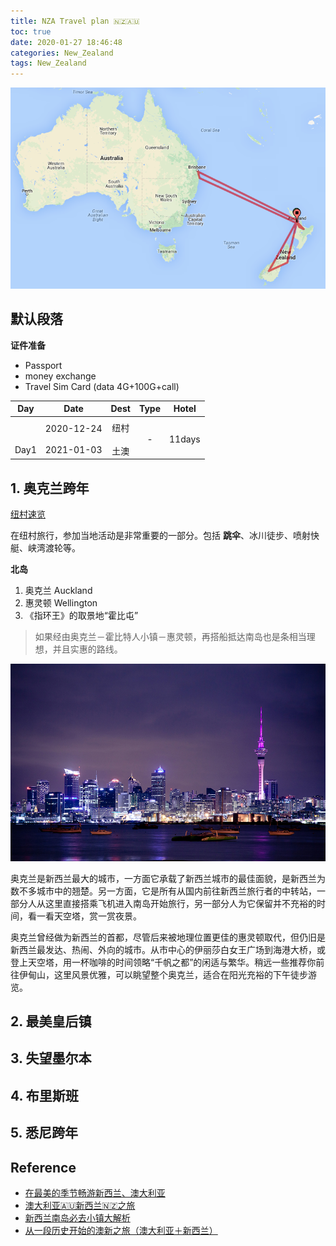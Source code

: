 ```yaml
---
title: NZA Travel plan 🇳🇿🇦🇺
toc: true
date: 2020-01-27 18:46:48
categories: New_Zealand
tags: New_Zealand
---
```


<img src="/images/NZA/nza-map.png" width="550"/>

<!-- more -->

## 默认段落

**证件准备**

- Passport
- money exchange
- Travel Sim Card (data 4G+100G+call)
 
 
Day | Date | Dest | Type | Hotel
:-------: | :-------: | :-------:  | :-------: | :-------:
 | | | | 
<br><br>Day1 | 2020-12-24<br><br>2021-01-03 | 纽村<br><br>土澳 | - | 11days

## 1. 奥克兰跨年

[纽村速览](https://www.mafengwo.cn/baike/10544_11485.html)

在纽村旅行，参加当地活动是非常重要的一部分。包括 **跳伞**、冰川徒步、喷射快艇、峡湾渡轮等。

**北岛**

1. 奥克兰 Auckland
2. 惠灵顿 Wellington
3. 《指环王》的取景地“霍比屯”

> 如果经由奥克兰－霍比特人小镇－惠灵顿，再搭船抵达南岛也是条相当理想，并且实惠的路线。

<img src="/images/NZA/nz3.jpeg" width="600" alt="奥克兰海港夜景。By 锦衣"/>

奥克兰是新西兰最大的城市，一方面它承载了新西兰城市的最佳面貌，是新西兰为数不多城市中的翘楚。另一方面，它是所有从国内前往新西兰旅行者的中转站，一部分人从这里直接搭乘飞机进入南岛开始旅行，另一部分人为它保留并不充裕的时间，看一看天空塔，赏一赏夜景。

奥克兰曾经做为新西兰的首都，尽管后来被地理位置更佳的惠灵顿取代，但仍旧是新西兰最发达、热闹、外向的城市。从市中心的伊丽莎白女王广场到海港大桥，或登上天空塔，用一杯咖啡的时间领略“千帆之都”的闲适与繁华。稍远一些推荐你前往伊甸山，这里风景优雅，可以眺望整个奥克兰，适合在阳光充裕的下午徒步游览。

## 2. 最美皇后镇

## 3. 失望墨尔本

## 4. 布里斯班

## 5. 悉尼跨年


## Reference

- [在最美的季节畅游新西兰、澳大利亚][1]
- [澳大利亚🇦🇺新西兰🇳🇿之旅](https://www.mafengwo.cn/i/16860082.html)
- [新西兰南岛必去小镇大解析][2]
- [从一段历史开始的澳新之旅（澳大利亚＋新西兰）](https://www.mafengwo.cn/i/11235034.html)

[1]: https://www.mafengwo.cn/i/14508535.html
[2]: http://www.mafengwo.cn/gonglve/ziyouxing/223798.html